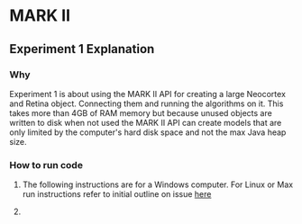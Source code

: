 # MARK II

## Experiment 1 Explanation

### Why
Experiment 1 is about using the MARK II API for creating a large
Neocortex and Retina object. Connecting them and running the algorithms on it.
This takes more than 4GB of RAM memory but because unused objects are 
written to disk when not used the MARK II API can create models that are only
limited by the computer's hard disk space and not the max Java heap size.

### How to run code

1. The following instructions are for a Windows computer. For Linux or Max 
run instructions refer to initial outline on issue [here](https://github.com/WalnutiQ/WalnutiQ/issues/169)

2. 